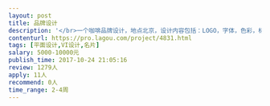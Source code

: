 ```yaml
---                
layout: post       
title: 品牌设计           
description: '</br>一个咖啡品牌设计，地点北京，设计内容包括：LOGO，字体，色彩，标准使用规范手册，外卖包装，点餐单，名片等。</br>'     
contenturl: https://pro.lagou.com/project/4831.html      
tags: [平面设计,VI设计,名片]            
salary: 5000-10000元          
publish_time: 2017-10-24 21:05:16         
review: 1279人                   
apply: 11人                   
recommend: 0人                   
time_range: 2-4周              
---                 
```

